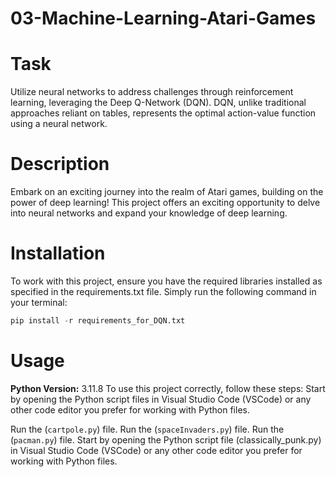 # 03-Machine-Learning-Atari-Games
# Task
Utilize neural networks to address challenges through reinforcement learning, leveraging the Deep Q-Network (DQN). DQN, unlike traditional approaches reliant on tables, represents the optimal action-value function using a neural network.

# Description
Embark on an exciting journey into the realm of Atari games, building on the power of deep learning! This project offers an exciting opportunity to delve into neural networks and expand your knowledge of deep learning. 


# Installation

To work with this project, ensure you have the required libraries installed as specified in the requirements.txt file. Simply run the following command in your terminal:
   ```python
   pip install -r requirements_for_DQN.txt
   ```

# Usage
**Python Version:** 3.11.8
To use this project correctly, follow these steps:
Start by opening the Python script files in Visual Studio Code (VSCode) or any other code editor you prefer for working with Python files.

Run the (`cartpole.py`) file.
Run the (`spaceInvaders.py`) file.
Run the (`pacman.py`) file.
Start by opening the Python script file (classically_punk.py) in Visual Studio Code (VSCode) or any other code editor you prefer for working with Python files.
